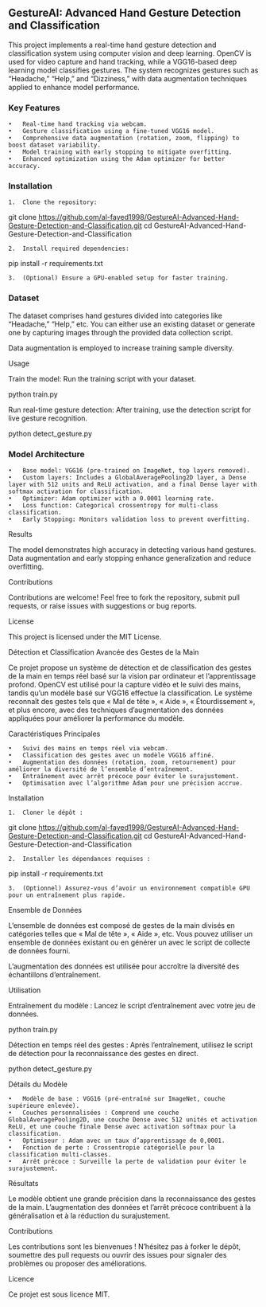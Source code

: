 ## GestureAI: Advanced Hand Gesture Detection and Classification

This project implements a real-time hand gesture detection and classification system using computer vision and deep learning. OpenCV is used for video capture and hand tracking, while a VGG16-based deep learning model classifies gestures. The system recognizes gestures such as “Headache,” “Help,” and “Dizziness,” with data augmentation techniques applied to enhance model performance.

### Key Features

	•	Real-time hand tracking via webcam.
	•	Gesture classification using a fine-tuned VGG16 model.
	•	Comprehensive data augmentation (rotation, zoom, flipping) to boost dataset variability.
	•	Model training with early stopping to mitigate overfitting.
	•	Enhanced optimization using the Adam optimizer for better accuracy.

### Installation

	1.	Clone the repository:

git clone https://github.com/al-fayed1998/GestureAI-Advanced-Hand-Gesture-Detection-and-Classification.git
cd GestureAI-Advanced-Hand-Gesture-Detection-and-Classification


	2.	Install required dependencies:

pip install -r requirements.txt


	3.	(Optional) Ensure a GPU-enabled setup for faster training.

### Dataset

The dataset comprises hand gestures divided into categories like “Headache,” “Help,” etc. You can either use an existing dataset or generate one by capturing images through the provided data collection script.

Data augmentation is employed to increase training sample diversity.

Usage

Train the model: Run the training script with your dataset.

python train.py

Run real-time gesture detection: After training, use the detection script for live gesture recognition.

python detect_gesture.py

### Model Architecture

	•	Base model: VGG16 (pre-trained on ImageNet, top layers removed).
	•	Custom layers: Includes a GlobalAveragePooling2D layer, a Dense layer with 512 units and ReLU activation, and a final Dense layer with softmax activation for classification.
	•	Optimizer: Adam optimizer with a 0.0001 learning rate.
	•	Loss function: Categorical crossentropy for multi-class classification.
	•	Early Stopping: Monitors validation loss to prevent overfitting.

Results

The model demonstrates high accuracy in detecting various hand gestures. Data augmentation and early stopping enhance generalization and reduce overfitting.

Contributions

Contributions are welcome! Feel free to fork the repository, submit pull requests, or raise issues with suggestions or bug reports.

License

This project is licensed under the MIT License.

Détection et Classification Avancée des Gestes de la Main

Ce projet propose un système de détection et de classification des gestes de la main en temps réel basé sur la vision par ordinateur et l’apprentissage profond. OpenCV est utilisé pour la capture vidéo et le suivi des mains, tandis qu’un modèle basé sur VGG16 effectue la classification. Le système reconnaît des gestes tels que « Mal de tête », « Aide », « Étourdissement », et plus encore, avec des techniques d’augmentation des données appliquées pour améliorer la performance du modèle.

Caractéristiques Principales

	•	Suivi des mains en temps réel via webcam.
	•	Classification des gestes avec un modèle VGG16 affiné.
	•	Augmentation des données (rotation, zoom, retournement) pour améliorer la diversité de l’ensemble d’entraînement.
	•	Entraînement avec arrêt précoce pour éviter le surajustement.
	•	Optimisation avec l’algorithme Adam pour une précision accrue.

Installation

	1.	Cloner le dépôt :

git clone https://github.com/al-fayed1998/GestureAI-Advanced-Hand-Gesture-Detection-and-Classification.git
cd GestureAI-Advanced-Hand-Gesture-Detection-and-Classification


	2.	Installer les dépendances requises :

pip install -r requirements.txt


	3.	(Optionnel) Assurez-vous d’avoir un environnement compatible GPU pour un entraînement plus rapide.

Ensemble de Données

L’ensemble de données est composé de gestes de la main divisés en catégories telles que « Mal de tête », « Aide », etc. Vous pouvez utiliser un ensemble de données existant ou en générer un avec le script de collecte de données fourni.

L’augmentation des données est utilisée pour accroître la diversité des échantillons d’entraînement.

Utilisation

Entraînement du modèle : Lancez le script d’entraînement avec votre jeu de données.

python train.py

Détection en temps réel des gestes : Après l’entraînement, utilisez le script de détection pour la reconnaissance des gestes en direct.

python detect_gesture.py

Détails du Modèle

	•	Modèle de base : VGG16 (pré-entraîné sur ImageNet, couche supérieure enlevée).
	•	Couches personnalisées : Comprend une couche GlobalAveragePooling2D, une couche Dense avec 512 unités et activation ReLU, et une couche finale Dense avec activation softmax pour la classification.
	•	Optimiseur : Adam avec un taux d’apprentissage de 0,0001.
	•	Fonction de perte : Crossentropie catégorielle pour la classification multi-classes.
	•	Arrêt précoce : Surveille la perte de validation pour éviter le surajustement.

Résultats

Le modèle obtient une grande précision dans la reconnaissance des gestes de la main. L’augmentation des données et l’arrêt précoce contribuent à la généralisation et à la réduction du surajustement.

Contributions

Les contributions sont les bienvenues ! N’hésitez pas à forker le dépôt, soumettre des pull requests ou ouvrir des issues pour signaler des problèmes ou proposer des améliorations.

Licence

Ce projet est sous licence MIT.


